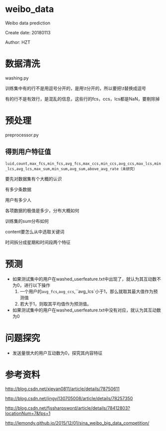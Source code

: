 # weibo_data
Weibo data prediction

Create date: 20180113

Author: HZT

# 数据清洗
washing.py

训练集中有的行不是用逗号分开的，是用\t分开的，所以要把\t替换成逗号

有的行不是有效行，是混乱的信息，这些行的fcs，ccs，lcs都是NaN，要剔除掉

# 预处理
preprocessor.py

## 得到用户特征值
`luid,count,max_fcs,min_fcs,avg_fcs,max_ccs,min_ccs,avg_ccs,max_lcs,min_lcs,avg_lcs,max_sum,min_sum,avg_sum,above_avg_rate（未研究）`

要先对数据集有个大概的认识

有多少条数据

用户有多少人

各项数据的极值是多少，分布大概如何

训练集的sum分布如何

content要怎么从中选取关键词

时间拆分成星期和时间段两个特征

# 预测
* 如果测试集中的用户在washed_userfeature.txt中出现了，就认为其互动数不为0，进行以下操作
    1. 一个用户的`avg_fcs`,`avg_ccs`,``avg_lcs`小于1，那么就取其最大值作为预测值
    2. 若大于1，则取其平均值作为预测值。
* 如果测试集中的用户在washed_userfeature.txt中没有对应，就认为其互动数为0

# 问题探究
* 发送量很大的用户互动数为0，探究其内容特征


# 参考资料

http://blog.csdn.net/xieyan0811/article/details/78750611

http://blog.csdn.net/jingyi130705008/article/details/78257350

http://blog.csdn.net/fjssharpsword/article/details/78412803?locationNum=7&fps=1

http://lemondy.github.io/2015/12/01/sina_weibo_big_data_competition/